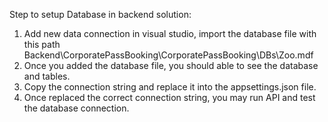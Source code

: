 Step to setup Database in backend solution:
1. Add new data connection in visual studio, import the database file with this path Backend\CorporatePassBooking\CorporatePassBooking\DBs\Zoo.mdf
2. Once you added the database file, you should able to see the database and tables.
3. Copy the connection string and replace it into the appsettings.json file.
4. Once replaced the correct connection string, you may run API and test the database connection.
